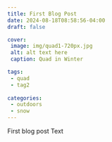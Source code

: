```yaml
---
title: First Blog Post
date: 2024-08-18T08:58:56-04:00
draft: false

cover:
 image: img/quad1-720px.jpg
 alt: alt text here
 caption: Quad in Winter

tags:
 - quad
 - tag2
 
categories:
 - outdoors
 - snow
---
```


First blog post Text
